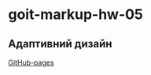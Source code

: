 # goit-markup-hw-05

## Адаптивний дизайн
[GitHub-pages](https://volodymyrkozel.github.io/goit-markup-hw-06/)
